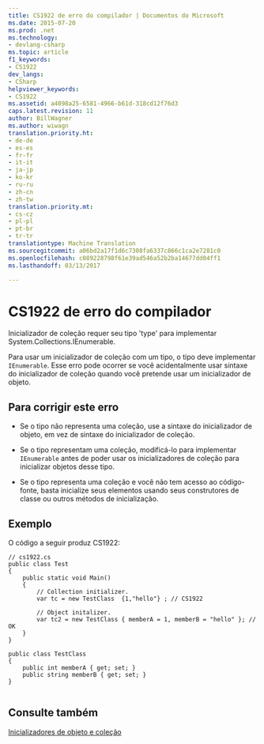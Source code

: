```yaml
---
title: CS1922 de erro do compilador | Documentos do Microsoft
ms.date: 2015-07-20
ms.prod: .net
ms.technology:
- devlang-csharp
ms.topic: article
f1_keywords:
- CS1922
dev_langs:
- CSharp
helpviewer_keywords:
- CS1922
ms.assetid: a4098a25-6581-4966-b61d-318cd12f76d3
caps.latest.revision: 11
author: BillWagner
ms.author: wiwagn
translation.priority.ht:
- de-de
- es-es
- fr-fr
- it-it
- ja-jp
- ko-kr
- ru-ru
- zh-cn
- zh-tw
translation.priority.mt:
- cs-cz
- pl-pl
- pt-br
- tr-tr
translationtype: Machine Translation
ms.sourcegitcommit: a06bd2a17f1d6c7308fa6337c866c1ca2e7281c0
ms.openlocfilehash: c089228798f61e39ad546a52b2ba14677dd04ff1
ms.lasthandoff: 03/13/2017

---
```

# <a name="compiler-error-cs1922"></a>CS1922 de erro do compilador
Inicializador de coleção requer seu tipo 'type' para implementar System.Collections.IEnumerable.  
  
 Para usar um inicializador de coleção com um tipo, o tipo deve implementar `IEnumerable`. Esse erro pode ocorrer se você acidentalmente usar sintaxe do inicializador de coleção quando você pretende usar um inicializador de objeto.  
  
## <a name="to-correct-this-error"></a>Para corrigir este erro  
  
-   Se o tipo não representa uma coleção, use a sintaxe do inicializador de objeto, em vez de sintaxe do inicializador de coleção.  
  
-   Se o tipo representam uma coleção, modificá-lo para implementar `IEnumerable` antes de poder usar os inicializadores de coleção para inicializar objetos desse tipo.  
  
-   Se o tipo representa uma coleção e você não tem acesso ao código-fonte, basta inicialize seus elementos usando seus construtores de classe ou outros métodos de inicialização.  
  
## <a name="example"></a>Exemplo  
 O código a seguir produz CS1922:  
  
```  
// cs1922.cs  
public class Test  
{  
    public static void Main()  
    {  
        // Collection initializer.  
        var tc = new TestClass  {1,"hello"} ; // CS1922  
  
        // Object initalizer.  
        var tc2 = new TestClass { memberA = 1, memberB = "hello" }; // OK  
    }  
}  
  
public class TestClass  
{  
    public int memberA { get; set; }  
    public string memberB { get; set; }  
}  
  
```  
  
## <a name="see-also"></a>Consulte também  
 [Inicializadores de objeto e coleção](../../csharp/programming-guide/classes-and-structs/object-and-collection-initializers.md)
